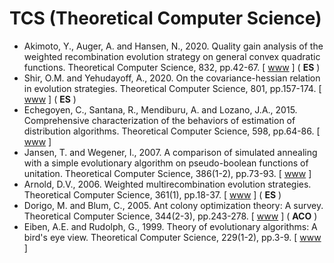 # TCS (Theoretical Computer Science)

* Akimoto, Y., Auger, A. and Hansen, N., 2020. Quality gain analysis of the weighted recombination evolution strategy on general convex quadratic functions. Theoretical Computer Science, 832, pp.42-67. [ [www](https://www.sciencedirect.com/science/article/abs/pii/S0304397518303359) ] ( **ES** )
* Shir, O.M. and Yehudayoff, A., 2020. On the covariance-hessian relation in evolution strategies. Theoretical Computer Science, 801, pp.157-174. [ [www](https://www.sciencedirect.com/science/article/abs/pii/S0304397519305468) ] ( **ES** )
* Echegoyen, C., Santana, R., Mendiburu, A. and Lozano, J.A., 2015. Comprehensive characterization of the behaviors of estimation of distribution algorithms. Theoretical Computer Science, 598, pp.64-86. [ [www](https://www.sciencedirect.com/science/article/pii/S0304397515003229) ]
* Jansen, T. and Wegener, I., 2007. A comparison of simulated annealing with a simple evolutionary algorithm on pseudo-boolean functions of unitation. Theoretical Computer Science, 386(1-2), pp.73-93. [ [www](https://www.sciencedirect.com/science/article/pii/S0304397507004811) ]
* Arnold, D.V., 2006. Weighted multirecombination evolution strategies. Theoretical Computer Science, 361(1), pp.18-37. [ [www](https://www.sciencedirect.com/science/article/pii/S0304397506003008) ] ( **ES** )
* Dorigo, M. and Blum, C., 2005. Ant colony optimization theory: A survey. Theoretical Computer Science, 344(2-3), pp.243-278. [ [www](https://www.sciencedirect.com/science/article/pii/S0304397505003798) ] ( **ACO** )
* Eiben, A.E. and Rudolph, G., 1999. Theory of evolutionary algorithms: A bird's eye view. Theoretical Computer Science, 229(1-2), pp.3-9. [ [www](https://www.sciencedirect.com/science/article/pii/S0304397599000894) ]
